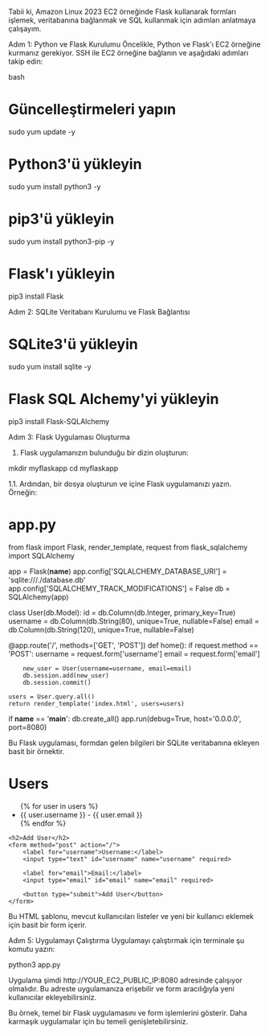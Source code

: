 
Tabii ki, Amazon Linux 2023 EC2 örneğinde Flask kullanarak formları işlemek, veritabanına bağlanmak ve SQL kullanmak için adımları anlatmaya çalışayım.

Adım 1: Python ve Flask Kurulumu
Öncelikle, Python ve Flask'ı EC2 örneğine kurmanız gerekiyor. SSH ile EC2 örneğine bağlanın ve aşağıdaki adımları takip edin:

bash

# Güncelleştirmeleri yapın
sudo yum update -y

# Python3'ü yükleyin
sudo yum install python3 -y

# pip3'ü yükleyin
sudo yum install python3-pip -y

# Flask'ı yükleyin
pip3 install Flask

Adım 2: SQLite Veritabanı Kurulumu ve Flask Bağlantısı

# SQLite3'ü yükleyin
sudo yum install sqlite -y

# Flask SQL Alchemy'yi yükleyin
pip3 install Flask-SQLAlchemy


Adım 3: Flask Uygulaması Oluşturma

1. Flask uygulamanızın bulunduğu bir dizin oluşturun:

mkdir myflaskapp
cd myflaskapp

1.1. Ardından, bir dosya oluşturun ve içine Flask uygulamanızı yazın. Örneğin:

# app.py

from flask import Flask, render_template, request
from flask_sqlalchemy import SQLAlchemy

app = Flask(__name__)
app.config['SQLALCHEMY_DATABASE_URI'] = 'sqlite:///./database.db'
app.config['SQLALCHEMY_TRACK_MODIFICATIONS'] = False
db = SQLAlchemy(app)

class User(db.Model):
    id = db.Column(db.Integer, primary_key=True)
    username = db.Column(db.String(80), unique=True, nullable=False)
    email = db.Column(db.String(120), unique=True, nullable=False)

@app.route('/', methods=['GET', 'POST'])
def home():
    if request.method == 'POST':
        username = request.form['username']
        email = request.form['email']

        new_user = User(username=username, email=email)
        db.session.add(new_user)
        db.session.commit()

    users = User.query.all()
    return render_template('index.html', users=users)

if __name__ == '__main__':
    db.create_all()
    app.run(debug=True, host='0.0.0.0', port=8080)


Bu Flask uygulaması, formdan gelen bilgileri bir SQLite veritabanına ekleyen basit bir örnektir.


<!-- templates/index.html -->

<!DOCTYPE html>
<html lang="en">
<head>
    <meta charset="UTF-8">
    <meta name="viewport" content="width=device-width, initial-scale=1.0">
    <title>Flask Form App</title>
</head>
<body>
    <h1>Users</h1>
    <ul>
        {% for user in users %}
            <li>{{ user.username }} - {{ user.email }}</li>
        {% endfor %}
    </ul>
    
    <h2>Add User</h2>
    <form method="post" action="/">
        <label for="username">Username:</label>
        <input type="text" id="username" name="username" required>
        
        <label for="email">Email:</label>
        <input type="email" id="email" name="email" required>
        
        <button type="submit">Add User</button>
    </form>
</body>
</html>


Bu HTML şablonu, mevcut kullanıcıları listeler ve yeni bir kullanıcı eklemek için basit bir form içerir.


Adım 5: Uygulamayı Çalıştırma
Uygulamayı çalıştırmak için terminale şu komutu yazın:

python3 app.py

Uygulama şimdi http://YOUR_EC2_PUBLIC_IP:8080 adresinde çalışıyor olmalıdır. Bu adreste uygulamanıza erişebilir ve form aracılığıyla yeni kullanıcılar ekleyebilirsiniz.

Bu örnek, temel bir Flask uygulamasını ve form işlemlerini gösterir. Daha karmaşık uygulamalar için bu temeli genişletebilirsiniz.






